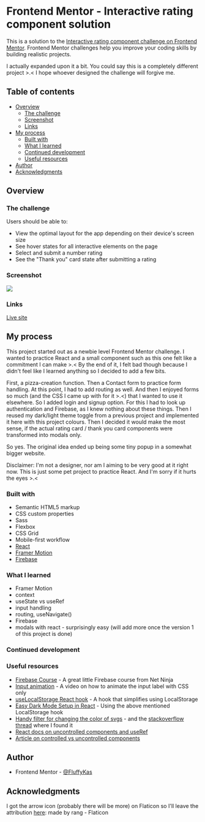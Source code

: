 # Frontend Mentor - Interactive rating component solution

This is a solution to the [Interactive rating component challenge on Frontend Mentor](https://www.frontendmentor.io/challenges/interactive-rating-component-koxpeBUmI). Frontend Mentor challenges help you improve your coding skills by building realistic projects.

I actually expanded upon it a bit. You could say this is a completely different project >.< I hope whoever designed the challenge will forgive me.

## Table of contents

- [Overview](#overview)
  - [The challenge](#the-challenge)
  - [Screenshot](#screenshot)
  - [Links](#links)
- [My process](#my-process)
  - [Built with](#built-with)
  - [What I learned](#what-i-learned)
  - [Continued development](#continued-development)
  - [Useful resources](#useful-resources)
- [Author](#author)
- [Acknowledgments](#acknowledgments)

## Overview

### The challenge

Users should be able to:

- View the optimal layout for the app depending on their device's screen size
- See hover states for all interactive elements on the page
- Select and submit a number rating
- See the "Thank you" card state after submitting a rating

### Screenshot

![](./screenshot.jpg)

### Links

[Live site](https://pizza-kitchen.netlify.app/)

## My process

This project started out as a newbie level Frontend Mentor challenge. I wanted to practice React and a small component such as this one felt like a commitment I can make >.< By the end of it, I felt bad though because I didn't feel like I learned anything so I decided to add a few bits.

First, a pizza-creation function. Then a Contact form to practice form handling. At this point, I had to add routing as well. And then I enjoyed forms so much (and the CSS I came up with for it >.<) that I wanted to use it elsewhere. So I added login and signup option. For this I had to look up authentication and Firebase, as I knew nothing about these things. Then I reused my dark/light theme toggle from a previous project and implemented it here with this project colours. Then I decided it would make the most sense, if the actual rating card / thank you card components were transformed into modals only.

So yes. The original idea ended up being some tiny popup in a somewhat bigger website.

Disclaimer: I'm not a designer, nor am I aiming to be very good at it right now. This is just some pet project to practice React. And I'm sorry if it hurts the eyes >.<

### Built with

- Semantic HTML5 markup
- CSS custom properties
- Sass
- Flexbox
- CSS Grid
- Mobile-first workflow
- [React](https://reactjs.org/)
- [Framer Motion](https://www.framer.com/motion/)
- [Firebase](https://firebase.google.com/)

### What I learned

- Framer Motion
- context
- useState vs useRef
- input handling
- routing, useNavigate()
- Firebase
- modals with react - surprisingly easy
  (will add more once the version 1 of this project is done)

### Continued development

### Useful resources

- [Firebase Course](https://www.youtube.com/watch?v=9zdvmgGsww0) - A great little Firebase course from Net Ninja
- [Input animation](https://www.youtube.com/watch?v=v8mRUU3orjI) - A video on how to animate the input label with CSS only
- [useLocalStorage React hook](https://www.npmjs.com/package/use-local-storage) - A hook that simplifies using LocalStorage
- [Easy Dark Mode Setup in React](https://css-tricks.com/easy-dark-mode-and-multiple-color-themes-in-react/) - Using the above mentioned LocalStorage hook
- [Handy filter for changing the color of svgs](https://codepen.io/sosuke/pen/Pjoqqp) - and the [stackoverflow thread](https://stackoverflow.com/questions/22252472/how-to-change-the-color-of-an-svg-element) where I found it
- [React docs on uncontrolled components and useRef](https://reactjs.org/docs/uncontrolled-components.html)
- [Article on controlled vs uncontrolled components](https://goshacmd.com/controlled-vs-uncontrolled-inputs-react/)

## Author

- Frontend Mentor - [@FluffyKas](https://www.frontendmentor.io/profile/FluffyKas)

## Acknowledgments

I got the arrow icon (probably there will be more) on Flaticon so I'll leave the attribution [here](https://www.flaticon.com/free-icons/arrow): made by rang - Flaticon
